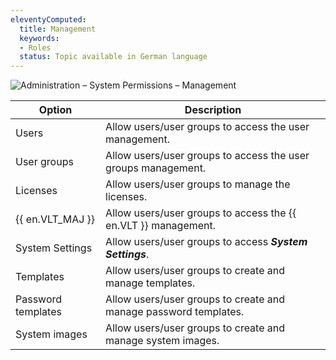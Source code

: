 ```yaml
---
eleventyComputed:
  title: Management
  keywords:
  - Roles
  status: Topic available in German language
---
```

![Administration – System Permissions – Management](https://cdnweb.devolutions.net/docs/docs_en_server_ServerOp0066.png)

| Option             | Description                                                      |
|--------------------|------------------------------------------------------------------|
| Users              | Allow users/user groups to access the user management.           |
| User groups        | Allow users/user groups to access the user groups management.    |
| Licenses           | Allow users/user groups to manage the licenses.                  |
| {{ en.VLT_MAJ }}   | Allow users/user groups to access the {{ en.VLT }} management.   |
| System Settings    | Allow users/user groups to access ***System Settings***.         |
| Templates          | Allow users/user groups to create and manage templates.          |
| Password templates | Allow users/user groups to create and manage password templates. |
| System images      | Allow users/user groups to create and manage system images.      |
